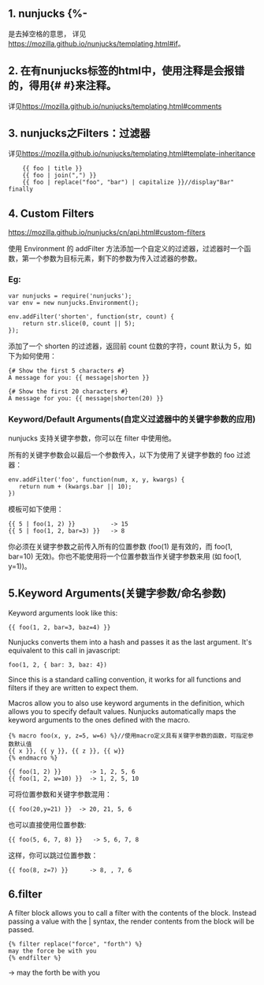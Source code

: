 ## 1. nunjucks {%- 
是去掉空格的意思，
详见<https://mozilla.github.io/nunjucks/templating.html#if>。

## 2. 在有nunjucks标签的html中，使用<!-- -->注释是会报错的，得用{# #}来注释。
详见<https://mozilla.github.io/nunjucks/templating.html#comments>

## 3. nunjucks之Filters：过滤器

详见<https://mozilla.github.io/nunjucks/templating.html#template-inheritance>

		{{ foo | title }}
		{{ foo | join(",") }}
		{{ foo | replace("foo", "bar") | capitalize }}//display"Bar" finally

## 4. Custom Filters
<https://mozilla.github.io/nunjucks/cn/api.html#custom-filters>

使用 Environment 的 addFilter 方法添加一个自定义的过滤器，过滤器时一个函数，第一个参数为目标元素，剩下的参数为传入过滤器的参数。

### Eg:
	
	var nunjucks = require('nunjucks');
	var env = new nunjucks.Environment();
	
	env.addFilter('shorten', function(str, count) {
	    return str.slice(0, count || 5);
	});

添加了一个 shorten 的过滤器，返回前 count 位数的字符，count 默认为 5，如下为如何使用：

	{# Show the first 5 characters #}
	A message for you: {{ message|shorten }}
	
	{# Show the first 20 characters #}
	A message for you: {{ message|shorten(20) }}

### Keyword/Default Arguments(自定义过滤器中的关键字参数的应用)

nunjucks 支持关键字参数，你可以在 filter 中使用他。

所有的关键字参数会以最后一个参数传入，以下为使用了关键字参数的 foo 过滤器：

	env.addFilter('foo', function(num, x, y, kwargs) {
	   return num + (kwargs.bar || 10);
	})

模板可如下使用：

	{{ 5 | foo(1, 2) }}          -> 15
	{{ 5 | foo(1, 2, bar=3) }}   -> 8

你必须在关键字参数之前传入所有的位置参数 (foo(1) 是有效的，而 foo(1, bar=10) 无效)。你也不能使用将一个位置参数当作关键字参数来用 (如 foo(1, y=1))。

## 5.Keyword Arguments(关键字参数/命名参数)

Keyword arguments look like this:

	{{ foo(1, 2, bar=3, baz=4) }}

Nunjucks converts them into a hash and passes it as the last argument. It's equivalent to this call in javascript:

	foo(1, 2, { bar: 3, baz: 4})

Since this is a standard calling convention, it works for all functions and filters if they are written to expect them. 

Macros allow you to also use keyword arguments in the definition, which allows you to specify default values. Nunjucks automatically maps the keyword arguments to the ones defined with the macro.
	
	{% macro foo(x, y, z=5, w=6) %}//使用macro定义具有关键字参数的函数，可指定参数默认值
	{{ x }}, {{ y }}, {{ z }}, {{ w}}
	{% endmacro %}
	
	{{ foo(1, 2) }}        -> 1, 2, 5, 6
	{{ foo(1, 2, w=10) }}  -> 1, 2, 5, 10

可将位置参数和关键字参数混用：
	
	{{ foo(20,y=21) }}  -> 20, 21, 5, 6

也可以直接使用位置参数:

	{{ foo(5, 6, 7, 8) }}   -> 5, 6, 7, 8

这样，你可以跳过位置参数：

	{{ foo(8, z=7) }}      -> 8, , 7, 6
	
## 6.filter

A filter block allows you to call a filter with the contents of the block. Instead passing a value with the | syntax, the render contents from the block will be passed.

	{% filter replace("force", "forth") %}
	may the force be with you 
	{% endfilter %}

->
	may the forth be with you 
	